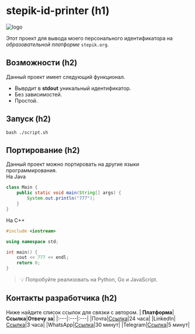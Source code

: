# stepik-id-printer (h1)
![logo](https://ucarecdn.com/02b8ff49-8f2b-4ce9-be84-7d4bdc6b9b67/)

Этот проект для вывода моего персонального идентификатора на *образовательной платформе* `stepik.org`.
## Возможности (h2)
Данный проект имеет следующий функционал.
- Выврдит в **stdout** уникальный идентификатор.
- Без зависимостей.
- Простой.
## Запуск (h2)
```shell
bash ./script.sh
```
## Портирование (h2)
Данный проект можно портировать на другие языки программирования.\
На Java
```java
class Main {
    public static void main(String[] args) {
        System.out.println("777");
    }
}
```
На С++
```c++
#include <iostream>

using namespace std;

int main() {
    cout << 777 << endl;
    return 0;
}
```
> 💡 Попробуйте реализовать на Python, Go и JavaScript.
## Контакты разработчика (h2)
Ниже найдите список ссылок для связки с автором.
| **Платформа**|**Ссылка**|**Отвечу за**|
|:---|:---|:---|
|Почта|[Ссылка](#)|24 часа|
|LinkedIn|[Ссылка](#)|3 часа|
|WhatsApp|[Ссылка](#)|30 минут|
|Telegram|[Ссылка](#)|5 минут|